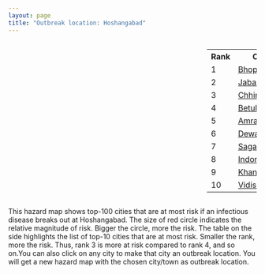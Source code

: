 ```yaml
---
layout: page
title: "Outbreak location: Hoshangabad"
---
```

<div style="width: 100%; overflow: auto;">
<div style="width: 75%; float: left;">
<div id="mapid">
<script src="https://buda-magenta.github.io/hazard_map/load_map.js"></script>

<script>
var marker_outbreak = L.marker([22.600150, 77.926645],{"autoPan": true}).addTo(map); marker_outbreak.bindTooltip("Hoshangabad").openTooltip();

var circle_1 = L.circle([23.258486, 77.401989], {"pane": "markerPane", "color": "red", "fill": true, "fillOpacity": 0.2, "fillRule": "evenodd", "lineCap": "round", "lineJoin": "round", "opacity": 1.0, "radius": 103794, "stroke": true, "weight": 3}).addTo(map);
circle_1.bindTooltip("Bhopal<br>rank: 1<br>hazard index: 0.103795")
circle_1.bindPopup('<a href="https://buda-magenta.github.io/hazard_map/Bhopal">Bhopal</a>')

var circle_2 = L.circle([23.160894, 79.949770], {"pane": "markerPane", "color": "red", "fill": true, "fillOpacity": 0.2, "fillRule": "evenodd", "lineCap": "round", "lineJoin": "round", "opacity": 1.0, "radius": 54695, "stroke": true, "weight": 3}).addTo(map);
circle_2.bindTooltip("Jabalpur<br>rank: 2<br>hazard index: 0.054696")
circle_2.bindPopup('<a href="https://buda-magenta.github.io/hazard_map/Jabalpur">Jabalpur</a>')

var circle_3 = L.circle([22.139831, 78.809645], {"pane": "markerPane", "color": "red", "fill": true, "fillOpacity": 0.2, "fillRule": "evenodd", "lineCap": "round", "lineJoin": "round", "opacity": 1.0, "radius": 54028, "stroke": true, "weight": 3}).addTo(map);
circle_3.bindTooltip("Chhindwara<br>rank: 3<br>hazard index: 0.054028")
circle_3.bindPopup('<a href="https://buda-magenta.github.io/hazard_map/Chhindwara">Chhindwara</a>')

var circle_4 = L.circle([21.879616, 77.875681], {"pane": "markerPane", "color": "red", "fill": true, "fillOpacity": 0.2, "fillRule": "evenodd", "lineCap": "round", "lineJoin": "round", "opacity": 1.0, "radius": 38853, "stroke": true, "weight": 3}).addTo(map);
circle_4.bindTooltip("Betul<br>rank: 4<br>hazard index: 0.038853")
circle_4.bindPopup('<a href="https://buda-magenta.github.io/hazard_map/Betul">Betul</a>')

var circle_5 = L.circle([21.154541, 77.644296], {"pane": "markerPane", "color": "red", "fill": true, "fillOpacity": 0.2, "fillRule": "evenodd", "lineCap": "round", "lineJoin": "round", "opacity": 1.0, "radius": 26486, "stroke": true, "weight": 3}).addTo(map);
circle_5.bindTooltip("Amravati<br>rank: 5<br>hazard index: 0.026486")
circle_5.bindPopup('<a href="https://buda-magenta.github.io/hazard_map/Amravati">Amravati</a>')

var circle_6 = L.circle([23.000000, 76.166667], {"pane": "markerPane", "color": "red", "fill": true, "fillOpacity": 0.2, "fillRule": "evenodd", "lineCap": "round", "lineJoin": "round", "opacity": 1.0, "radius": 12461, "stroke": true, "weight": 3}).addTo(map);
circle_6.bindTooltip("Dewas<br>rank: 6<br>hazard index: 0.012462")
circle_6.bindPopup('<a href="https://buda-magenta.github.io/hazard_map/Dewas">Dewas</a>')

var circle_7 = L.circle([23.809612, 78.759114], {"pane": "markerPane", "color": "red", "fill": true, "fillOpacity": 0.2, "fillRule": "evenodd", "lineCap": "round", "lineJoin": "round", "opacity": 1.0, "radius": 11455, "stroke": true, "weight": 3}).addTo(map);
circle_7.bindTooltip("Sagar<br>rank: 7<br>hazard index: 0.011455")
circle_7.bindPopup('<a href="https://buda-magenta.github.io/hazard_map/Sagar">Sagar</a>')

var circle_8 = L.circle([22.720362, 75.868200], {"pane": "markerPane", "color": "red", "fill": true, "fillOpacity": 0.2, "fillRule": "evenodd", "lineCap": "round", "lineJoin": "round", "opacity": 1.0, "radius": 9704, "stroke": true, "weight": 3}).addTo(map);
circle_8.bindTooltip("Indore<br>rank: 8<br>hazard index: 0.009705")
circle_8.bindPopup('<a href="https://buda-magenta.github.io/hazard_map/Indore">Indore</a>')

var circle_9 = L.circle([21.977864, 76.568828], {"pane": "markerPane", "color": "red", "fill": true, "fillOpacity": 0.2, "fillRule": "evenodd", "lineCap": "round", "lineJoin": "round", "opacity": 1.0, "radius": 8470, "stroke": true, "weight": 3}).addTo(map);
circle_9.bindTooltip("Khandwa<br>rank: 9<br>hazard index: 0.008470")
circle_9.bindPopup('<a href="https://buda-magenta.github.io/hazard_map/Khandwa">Khandwa</a>')

var circle_10 = L.circle([23.916667, 78.000000], {"pane": "markerPane", "color": "red", "fill": true, "fillOpacity": 0.2, "fillRule": "evenodd", "lineCap": "round", "lineJoin": "round", "opacity": 1.0, "radius": 6585, "stroke": true, "weight": 3}).addTo(map);
circle_10.bindTooltip("Vidisha<br>rank: 10<br>hazard index: 0.006585")
circle_10.bindPopup('<a href="https://buda-magenta.github.io/hazard_map/Vidisha">Vidisha</a>')

var circle_11 = L.circle([21.149813, 79.082056], {"pane": "markerPane", "color": "red", "fill": true, "fillOpacity": 0.2, "fillRule": "evenodd", "lineCap": "round", "lineJoin": "round", "opacity": 1.0, "radius": 5656, "stroke": true, "weight": 3}).addTo(map);
circle_11.bindTooltip("Nagpur<br>rank: 11<br>hazard index: 0.005656")
circle_11.bindPopup('<a href="https://buda-magenta.github.io/hazard_map/Nagpur">Nagpur</a>')

var circle_12 = L.circle([21.237947, 81.633683], {"pane": "markerPane", "color": "red", "fill": true, "fillOpacity": 0.2, "fillRule": "evenodd", "lineCap": "round", "lineJoin": "round", "opacity": 1.0, "radius": 4790, "stroke": true, "weight": 3}).addTo(map);
circle_12.bindTooltip("Raipur<br>rank: 12<br>hazard index: 0.004791")
circle_12.bindPopup('<a href="https://buda-magenta.github.io/hazard_map/Raipur">Raipur</a>')

var circle_13 = L.circle([22.383333, 82.133333], {"pane": "markerPane", "color": "red", "fill": true, "fillOpacity": 0.2, "fillRule": "evenodd", "lineCap": "round", "lineJoin": "round", "opacity": 1.0, "radius": 3977, "stroke": true, "weight": 3}).addTo(map);
circle_13.bindTooltip("Bilaspur<br>rank: 13<br>hazard index: 0.003977")
circle_13.bindPopup('<a href="https://buda-magenta.github.io/hazard_map/Bilaspur">Bilaspur</a>')

var circle_14 = L.circle([19.075990, 72.877393], {"pane": "markerPane", "color": "red", "fill": true, "fillOpacity": 0.2, "fillRule": "evenodd", "lineCap": "round", "lineJoin": "round", "opacity": 1.0, "radius": 3578, "stroke": true, "weight": 3}).addTo(map);
circle_14.bindTooltip("Mumbai<br>rank: 14<br>hazard index: 0.003578")
circle_14.bindPopup('<a href="https://buda-magenta.github.io/hazard_map/Mumbai">Mumbai</a>')

var circle_15 = L.circle([18.521428, 73.854454], {"pane": "markerPane", "color": "red", "fill": true, "fillOpacity": 0.2, "fillRule": "evenodd", "lineCap": "round", "lineJoin": "round", "opacity": 1.0, "radius": 3350, "stroke": true, "weight": 3}).addTo(map);
circle_15.bindTooltip("Pune<br>rank: 15<br>hazard index: 0.003350")
circle_15.bindPopup('<a href="https://buda-magenta.github.io/hazard_map/Pune">Pune</a>')

var circle_16 = L.circle([22.275879, 79.721045], {"pane": "markerPane", "color": "red", "fill": true, "fillOpacity": 0.2, "fillRule": "evenodd", "lineCap": "round", "lineJoin": "round", "opacity": 1.0, "radius": 3213, "stroke": true, "weight": 3}).addTo(map);
circle_16.bindTooltip("Seoni<br>rank: 16<br>hazard index: 0.003213")
circle_16.bindPopup('<a href="https://buda-magenta.github.io/hazard_map/Seoni">Seoni</a>')

var circle_17 = L.circle([23.115688, 77.066239], {"pane": "markerPane", "color": "red", "fill": true, "fillOpacity": 0.2, "fillRule": "evenodd", "lineCap": "round", "lineJoin": "round", "opacity": 1.0, "radius": 3170, "stroke": true, "weight": 3}).addTo(map);
circle_17.bindTooltip("Sehore<br>rank: 17<br>hazard index: 0.003170")
circle_17.bindPopup('<a href="https://buda-magenta.github.io/hazard_map/Sehore">Sehore</a>')

var circle_18 = L.circle([28.651718, 77.221939], {"pane": "markerPane", "color": "red", "fill": true, "fillOpacity": 0.2, "fillRule": "evenodd", "lineCap": "round", "lineJoin": "round", "opacity": 1.0, "radius": 2450, "stroke": true, "weight": 3}).addTo(map);
circle_18.bindTooltip("Delhi<br>rank: 18<br>hazard index: 0.002451")
circle_18.bindPopup('<a href="https://buda-magenta.github.io/hazard_map/Delhi">Delhi</a>')

var circle_19 = L.circle([23.174597, 75.785142], {"pane": "markerPane", "color": "red", "fill": true, "fillOpacity": 0.2, "fillRule": "evenodd", "lineCap": "round", "lineJoin": "round", "opacity": 1.0, "radius": 2229, "stroke": true, "weight": 3}).addTo(map);
circle_19.bindTooltip("Ujjain<br>rank: 19<br>hazard index: 0.002229")
circle_19.bindPopup('<a href="https://buda-magenta.github.io/hazard_map/Ujjain">Ujjain</a>')

var circle_20 = L.circle([25.531031, 78.652689], {"pane": "markerPane", "color": "red", "fill": true, "fillOpacity": 0.2, "fillRule": "evenodd", "lineCap": "round", "lineJoin": "round", "opacity": 1.0, "radius": 2078, "stroke": true, "weight": 3}).addTo(map);
circle_20.bindTooltip("Jhansi<br>rank: 20<br>hazard index: 0.002079")
circle_20.bindPopup('<a href="https://buda-magenta.github.io/hazard_map/Jhansi">Jhansi</a>')

var circle_21 = L.circle([24.500000, 81.000000], {"pane": "markerPane", "color": "red", "fill": true, "fillOpacity": 0.2, "fillRule": "evenodd", "lineCap": "round", "lineJoin": "round", "opacity": 1.0, "radius": 2068, "stroke": true, "weight": 3}).addTo(map);
circle_21.bindTooltip("Satna<br>rank: 21<br>hazard index: 0.002069")
circle_21.bindPopup('<a href="https://buda-magenta.github.io/hazard_map/Satna">Satna</a>')

var circle_22 = L.circle([25.438130, 81.833800], {"pane": "markerPane", "color": "red", "fill": true, "fillOpacity": 0.2, "fillRule": "evenodd", "lineCap": "round", "lineJoin": "round", "opacity": 1.0, "radius": 1616, "stroke": true, "weight": 3}).addTo(map);
circle_22.bindTooltip("Allahabad<br>rank: 22<br>hazard index: 0.001617")
circle_22.bindPopup('<a href="https://buda-magenta.github.io/hazard_map/Allahabad">Allahabad</a>')

var circle_23 = L.circle([21.199035, 81.397955], {"pane": "markerPane", "color": "red", "fill": true, "fillOpacity": 0.2, "fillRule": "evenodd", "lineCap": "round", "lineJoin": "round", "opacity": 1.0, "radius": 1274, "stroke": true, "weight": 3}).addTo(map);
circle_23.bindTooltip("Durg<br>rank: 23<br>hazard index: 0.001274")
circle_23.bindPopup('<a href="https://buda-magenta.github.io/hazard_map/Durg">Durg</a>')

var circle_24 = L.circle([25.335649, 83.007629], {"pane": "markerPane", "color": "red", "fill": true, "fillOpacity": 0.2, "fillRule": "evenodd", "lineCap": "round", "lineJoin": "round", "opacity": 1.0, "radius": 1149, "stroke": true, "weight": 3}).addTo(map);
circle_24.bindTooltip("Varanasi<br>rank: 24<br>hazard index: 0.001150")
circle_24.bindPopup('<a href="https://buda-magenta.github.io/hazard_map/Varanasi">Varanasi</a>')

var circle_25 = L.circle([23.750000, 79.583333], {"pane": "markerPane", "color": "red", "fill": true, "fillOpacity": 0.2, "fillRule": "evenodd", "lineCap": "round", "lineJoin": "round", "opacity": 1.0, "radius": 1138, "stroke": true, "weight": 3}).addTo(map);
circle_25.bindTooltip("Damoh<br>rank: 25<br>hazard index: 0.001138")
circle_25.bindPopup('<a href="https://buda-magenta.github.io/hazard_map/Damoh">Damoh</a>')

var circle_26 = L.circle([20.843512, 75.525927], {"pane": "markerPane", "color": "red", "fill": true, "fillOpacity": 0.2, "fillRule": "evenodd", "lineCap": "round", "lineJoin": "round", "opacity": 1.0, "radius": 1112, "stroke": true, "weight": 3}).addTo(map);
circle_26.bindTooltip("Jalgaon<br>rank: 26<br>hazard index: 0.001113")
circle_26.bindPopup('<a href="https://buda-magenta.github.io/hazard_map/Jalgaon">Jalgaon</a>')

var circle_27 = L.circle([20.761862, 77.192172], {"pane": "markerPane", "color": "red", "fill": true, "fillOpacity": 0.2, "fillRule": "evenodd", "lineCap": "round", "lineJoin": "round", "opacity": 1.0, "radius": 1048, "stroke": true, "weight": 3}).addTo(map);
circle_27.bindTooltip("Akola<br>rank: 27<br>hazard index: 0.001049")
circle_27.bindPopup('<a href="https://buda-magenta.github.io/hazard_map/Akola">Akola</a>')

var circle_28 = L.circle([24.197443, 82.666145], {"pane": "markerPane", "color": "red", "fill": true, "fillOpacity": 0.2, "fillRule": "evenodd", "lineCap": "round", "lineJoin": "round", "opacity": 1.0, "radius": 1044, "stroke": true, "weight": 3}).addTo(map);
circle_28.bindTooltip("Singrauli<br>rank: 28<br>hazard index: 0.001045")
circle_28.bindPopup('<a href="https://buda-magenta.github.io/hazard_map/Singrauli">Singrauli</a>')

var circle_29 = L.circle([26.915458, 75.818982], {"pane": "markerPane", "color": "red", "fill": true, "fillOpacity": 0.2, "fillRule": "evenodd", "lineCap": "round", "lineJoin": "round", "opacity": 1.0, "radius": 936, "stroke": true, "weight": 3}).addTo(map);
circle_29.bindTooltip("Jaipur<br>rank: 29<br>hazard index: 0.000937")
circle_29.bindPopup('<a href="https://buda-magenta.github.io/hazard_map/Jaipur">Jaipur</a>')

var circle_30 = L.circle([23.833962, 80.392456], {"pane": "markerPane", "color": "red", "fill": true, "fillOpacity": 0.2, "fillRule": "evenodd", "lineCap": "round", "lineJoin": "round", "opacity": 1.0, "radius": 895, "stroke": true, "weight": 3}).addTo(map);
circle_30.bindTooltip("Murwara<br>rank: 30<br>hazard index: 0.000895")
circle_30.bindPopup('<a href="https://buda-magenta.github.io/hazard_map/Murwara">Murwara</a>')

var circle_31 = L.circle([13.083694, 80.270186], {"pane": "markerPane", "color": "red", "fill": true, "fillOpacity": 0.2, "fillRule": "evenodd", "lineCap": "round", "lineJoin": "round", "opacity": 1.0, "radius": 824, "stroke": true, "weight": 3}).addTo(map);
circle_31.bindTooltip("Chennai<br>rank: 31<br>hazard index: 0.000824")
circle_31.bindPopup('<a href="https://buda-magenta.github.io/hazard_map/Chennai">Chennai</a>')

var circle_32 = L.circle([17.388786, 78.461065], {"pane": "markerPane", "color": "red", "fill": true, "fillOpacity": 0.2, "fillRule": "evenodd", "lineCap": "round", "lineJoin": "round", "opacity": 1.0, "radius": 732, "stroke": true, "weight": 3}).addTo(map);
circle_32.bindTooltip("Hyderabad<br>rank: 32<br>hazard index: 0.000733")
circle_32.bindPopup('<a href="https://buda-magenta.github.io/hazard_map/Hyderabad">Hyderabad</a>')

var circle_33 = L.circle([22.541418, 88.357691], {"pane": "markerPane", "color": "red", "fill": true, "fillOpacity": 0.2, "fillRule": "evenodd", "lineCap": "round", "lineJoin": "round", "opacity": 1.0, "radius": 599, "stroke": true, "weight": 3}).addTo(map);
circle_33.bindTooltip("Kolkata<br>rank: 33<br>hazard index: 0.000600")
circle_33.bindPopup('<a href="https://buda-magenta.github.io/hazard_map/Kolkata">Kolkata</a>')

var circle_34 = L.circle([23.122634, 83.198189], {"pane": "markerPane", "color": "red", "fill": true, "fillOpacity": 0.2, "fillRule": "evenodd", "lineCap": "round", "lineJoin": "round", "opacity": 1.0, "radius": 565, "stroke": true, "weight": 3}).addTo(map);
circle_34.bindTooltip("Ambikapur<br>rank: 34<br>hazard index: 0.000565")
circle_34.bindPopup('<a href="https://buda-magenta.github.io/hazard_map/Ambikapur">Ambikapur</a>')

var circle_35 = L.circle([19.194329, 72.970178], {"pane": "markerPane", "color": "red", "fill": true, "fillOpacity": 0.2, "fillRule": "evenodd", "lineCap": "round", "lineJoin": "round", "opacity": 1.0, "radius": 521, "stroke": true, "weight": 3}).addTo(map);
circle_35.bindTooltip("Thane<br>rank: 35<br>hazard index: 0.000522")
circle_35.bindPopup('<a href="https://buda-magenta.github.io/hazard_map/Thane">Thane</a>')

var circle_36 = L.circle([20.259399, 76.976203], {"pane": "markerPane", "color": "red", "fill": true, "fillOpacity": 0.2, "fillRule": "evenodd", "lineCap": "round", "lineJoin": "round", "opacity": 1.0, "radius": 520, "stroke": true, "weight": 3}).addTo(map);
circle_36.bindTooltip("Malegaon<br>rank: 36<br>hazard index: 0.000521")
circle_36.bindPopup('<a href="https://buda-magenta.github.io/hazard_map/Malegaon">Malegaon</a>')

var circle_37 = L.circle([20.030976, 79.358139], {"pane": "markerPane", "color": "red", "fill": true, "fillOpacity": 0.2, "fillRule": "evenodd", "lineCap": "round", "lineJoin": "round", "opacity": 1.0, "radius": 502, "stroke": true, "weight": 3}).addTo(map);
circle_37.bindTooltip("Chandrapur<br>rank: 37<br>hazard index: 0.000503")
circle_37.bindPopup('<a href="https://buda-magenta.github.io/hazard_map/Chandrapur">Chandrapur</a>')

var circle_38 = L.circle([24.759267, 81.655000], {"pane": "markerPane", "color": "red", "fill": true, "fillOpacity": 0.2, "fillRule": "evenodd", "lineCap": "round", "lineJoin": "round", "opacity": 1.0, "radius": 487, "stroke": true, "weight": 3}).addTo(map);
circle_38.bindTooltip("Rewa<br>rank: 38<br>hazard index: 0.000488")
circle_38.bindPopup('<a href="https://buda-magenta.github.io/hazard_map/Rewa">Rewa</a>')

var circle_39 = L.circle([23.021624, 72.579707], {"pane": "markerPane", "color": "red", "fill": true, "fillOpacity": 0.2, "fillRule": "evenodd", "lineCap": "round", "lineJoin": "round", "opacity": 1.0, "radius": 487, "stroke": true, "weight": 3}).addTo(map);
circle_39.bindTooltip("Ahmedabad<br>rank: 39<br>hazard index: 0.000488")
circle_39.bindPopup('<a href="https://buda-magenta.github.io/hazard_map/Ahmedabad">Ahmedabad</a>')

var circle_40 = L.circle([26.269722, 82.994425], {"pane": "markerPane", "color": "red", "fill": true, "fillOpacity": 0.2, "fillRule": "evenodd", "lineCap": "round", "lineJoin": "round", "opacity": 1.0, "radius": 481, "stroke": true, "weight": 3}).addTo(map);
circle_40.bindTooltip("Burhanpur<br>rank: 40<br>hazard index: 0.000481")
circle_40.bindPopup('<a href="https://buda-magenta.github.io/hazard_map/Burhanpur">Burhanpur</a>')

var circle_41 = L.circle([20.993276, 75.839983], {"pane": "markerPane", "color": "red", "fill": true, "fillOpacity": 0.2, "fillRule": "evenodd", "lineCap": "round", "lineJoin": "round", "opacity": 1.0, "radius": 470, "stroke": true, "weight": 3}).addTo(map);
circle_41.bindTooltip("Bhusawal<br>rank: 41<br>hazard index: 0.000470")
circle_41.bindPopup('<a href="https://buda-magenta.github.io/hazard_map/Bhusawal">Bhusawal</a>')

var circle_42 = L.circle([25.196826, 76.000893], {"pane": "markerPane", "color": "red", "fill": true, "fillOpacity": 0.2, "fillRule": "evenodd", "lineCap": "round", "lineJoin": "round", "opacity": 1.0, "radius": 433, "stroke": true, "weight": 3}).addTo(map);
circle_42.bindTooltip("Kota<br>rank: 42<br>hazard index: 0.000433")
circle_42.bindPopup('<a href="https://buda-magenta.github.io/hazard_map/Kota">Kota</a>')

var circle_43 = L.circle([20.011247, 73.790236], {"pane": "markerPane", "color": "red", "fill": true, "fillOpacity": 0.2, "fillRule": "evenodd", "lineCap": "round", "lineJoin": "round", "opacity": 1.0, "radius": 416, "stroke": true, "weight": 3}).addTo(map);
circle_43.bindTooltip("Nashik<br>rank: 43<br>hazard index: 0.000416")
circle_43.bindPopup('<a href="https://buda-magenta.github.io/hazard_map/Nashik">Nashik</a>')

var circle_44 = L.circle([26.838100, 80.934600], {"pane": "markerPane", "color": "red", "fill": true, "fillOpacity": 0.2, "fillRule": "evenodd", "lineCap": "round", "lineJoin": "round", "opacity": 1.0, "radius": 410, "stroke": true, "weight": 3}).addTo(map);
circle_44.bindTooltip("Lucknow<br>rank: 44<br>hazard index: 0.000410")
circle_44.bindPopup('<a href="https://buda-magenta.github.io/hazard_map/Lucknow">Lucknow</a>')

var circle_45 = L.circle([26.460914, 80.321759], {"pane": "markerPane", "color": "red", "fill": true, "fillOpacity": 0.2, "fillRule": "evenodd", "lineCap": "round", "lineJoin": "round", "opacity": 1.0, "radius": 403, "stroke": true, "weight": 3}).addTo(map);
circle_45.bindTooltip("Kanpur<br>rank: 45<br>hazard index: 0.000403")
circle_45.bindPopup('<a href="https://buda-magenta.github.io/hazard_map/Kanpur">Kanpur</a>')

var circle_46 = L.circle([24.700385, 78.518668], {"pane": "markerPane", "color": "red", "fill": true, "fillOpacity": 0.2, "fillRule": "evenodd", "lineCap": "round", "lineJoin": "round", "opacity": 1.0, "radius": 364, "stroke": true, "weight": 3}).addTo(map);
circle_46.bindTooltip("Lalitpur<br>rank: 46<br>hazard index: 0.000364")
circle_46.bindPopup('<a href="https://buda-magenta.github.io/hazard_map/Lalitpur">Lalitpur</a>')

var circle_47 = L.circle([21.170200, 72.831100], {"pane": "markerPane", "color": "red", "fill": true, "fillOpacity": 0.2, "fillRule": "evenodd", "lineCap": "round", "lineJoin": "round", "opacity": 1.0, "radius": 351, "stroke": true, "weight": 3}).addTo(map);
circle_47.bindTooltip("Surat<br>rank: 47<br>hazard index: 0.000352")
circle_47.bindPopup('<a href="https://buda-magenta.github.io/hazard_map/Surat">Surat</a>')

var circle_48 = L.circle([24.917151, 76.696403], {"pane": "markerPane", "color": "red", "fill": true, "fillOpacity": 0.2, "fillRule": "evenodd", "lineCap": "round", "lineJoin": "round", "opacity": 1.0, "radius": 342, "stroke": true, "weight": 3}).addTo(map);
circle_48.bindTooltip("Baran<br>rank: 48<br>hazard index: 0.000342")
circle_48.bindPopup('<a href="https://buda-magenta.github.io/hazard_map/Baran">Baran</a>')

var circle_49 = L.circle([23.480592, 74.917790], {"pane": "markerPane", "color": "red", "fill": true, "fillOpacity": 0.2, "fillRule": "evenodd", "lineCap": "round", "lineJoin": "round", "opacity": 1.0, "radius": 341, "stroke": true, "weight": 3}).addTo(map);
circle_49.bindTooltip("Ratlam<br>rank: 49<br>hazard index: 0.000342")
circle_49.bindPopup('<a href="https://buda-magenta.github.io/hazard_map/Ratlam">Ratlam</a>')

var circle_50 = L.circle([19.250000, 74.750000], {"pane": "markerPane", "color": "red", "fill": true, "fillOpacity": 0.2, "fillRule": "evenodd", "lineCap": "round", "lineJoin": "round", "opacity": 1.0, "radius": 330, "stroke": true, "weight": 3}).addTo(map);
circle_50.bindTooltip("Ahmadnagar<br>rank: 50<br>hazard index: 0.000330")
circle_50.bindPopup('<a href="https://buda-magenta.github.io/hazard_map/Ahmadnagar">Ahmadnagar</a>')

var circle_51 = L.circle([27.175255, 78.009816], {"pane": "markerPane", "color": "red", "fill": true, "fillOpacity": 0.2, "fillRule": "evenodd", "lineCap": "round", "lineJoin": "round", "opacity": 1.0, "radius": 319, "stroke": true, "weight": 3}).addTo(map);
circle_51.bindTooltip("Agra<br>rank: 51<br>hazard index: 0.000319")
circle_51.bindPopup('<a href="https://buda-magenta.github.io/hazard_map/Agra">Agra</a>')

var circle_52 = L.circle([26.203725, 78.157363], {"pane": "markerPane", "color": "red", "fill": true, "fillOpacity": 0.2, "fillRule": "evenodd", "lineCap": "round", "lineJoin": "round", "opacity": 1.0, "radius": 315, "stroke": true, "weight": 3}).addTo(map);
circle_52.bindTooltip("Gwalior<br>rank: 52<br>hazard index: 0.000315")
circle_52.bindPopup('<a href="https://buda-magenta.github.io/hazard_map/Gwalior">Gwalior</a>')

var circle_53 = L.circle([20.825623, 78.613146], {"pane": "markerPane", "color": "red", "fill": true, "fillOpacity": 0.2, "fillRule": "evenodd", "lineCap": "round", "lineJoin": "round", "opacity": 1.0, "radius": 301, "stroke": true, "weight": 3}).addTo(map);
circle_53.bindTooltip("Wardha<br>rank: 53<br>hazard index: 0.000301")
circle_53.bindPopup('<a href="https://buda-magenta.github.io/hazard_map/Wardha">Wardha</a>')

var circle_54 = L.circle([25.375241, 77.828119], {"pane": "markerPane", "color": "red", "fill": true, "fillOpacity": 0.2, "fillRule": "evenodd", "lineCap": "round", "lineJoin": "round", "opacity": 1.0, "radius": 290, "stroke": true, "weight": 3}).addTo(map);
circle_54.bindTooltip("Shivpuri<br>rank: 54<br>hazard index: 0.000291")
circle_54.bindPopup('<a href="https://buda-magenta.github.io/hazard_map/Shivpuri">Shivpuri</a>')

var circle_55 = L.circle([20.972740, 80.691555], {"pane": "markerPane", "color": "red", "fill": true, "fillOpacity": 0.2, "fillRule": "evenodd", "lineCap": "round", "lineJoin": "round", "opacity": 1.0, "radius": 282, "stroke": true, "weight": 3}).addTo(map);
circle_55.bindTooltip("Rajnandgaon<br>rank: 55<br>hazard index: 0.000283")
circle_55.bindPopup('<a href="https://buda-magenta.github.io/hazard_map/Rajnandgaon">Rajnandgaon</a>')

var circle_56 = L.circle([23.587548, 75.675679], {"pane": "markerPane", "color": "red", "fill": true, "fillOpacity": 0.2, "fillRule": "evenodd", "lineCap": "round", "lineJoin": "round", "opacity": 1.0, "radius": 258, "stroke": true, "weight": 3}).addTo(map);
circle_56.bindTooltip("Nagda<br>rank: 56<br>hazard index: 0.000258")
circle_56.bindPopup('<a href="https://buda-magenta.github.io/hazard_map/Nagda">Nagda</a>')

var circle_57 = L.circle([21.200996, 81.335426], {"pane": "markerPane", "color": "red", "fill": true, "fillOpacity": 0.2, "fillRule": "evenodd", "lineCap": "round", "lineJoin": "round", "opacity": 1.0, "radius": 255, "stroke": true, "weight": 3}).addTo(map);
circle_57.bindTooltip("Bhilai Nagar<br>rank: 57<br>hazard index: 0.000255")
circle_57.bindPopup('<a href="https://buda-magenta.github.io/hazard_map/Bhilai_Nagar">Bhilai Nagar</a>')

var circle_58 = L.circle([16.508759, 80.618510], {"pane": "markerPane", "color": "red", "fill": true, "fillOpacity": 0.2, "fillRule": "evenodd", "lineCap": "round", "lineJoin": "round", "opacity": 1.0, "radius": 253, "stroke": true, "weight": 3}).addTo(map);
circle_58.bindTooltip("Vijayawada<br>rank: 58<br>hazard index: 0.000254")
circle_58.bindPopup('<a href="https://buda-magenta.github.io/hazard_map/Vijayawada">Vijayawada</a>')

var circle_59 = L.circle([24.500000, 77.500000], {"pane": "markerPane", "color": "red", "fill": true, "fillOpacity": 0.2, "fillRule": "evenodd", "lineCap": "round", "lineJoin": "round", "opacity": 1.0, "radius": 249, "stroke": true, "weight": 3}).addTo(map);
circle_59.bindTooltip("Guna<br>rank: 59<br>hazard index: 0.000250")
circle_59.bindPopup('<a href="https://buda-magenta.github.io/hazard_map/Guna">Guna</a>')

var circle_60 = L.circle([25.609324, 85.123525], {"pane": "markerPane", "color": "red", "fill": true, "fillOpacity": 0.2, "fillRule": "evenodd", "lineCap": "round", "lineJoin": "round", "opacity": 1.0, "radius": 247, "stroke": true, "weight": 3}).addTo(map);
circle_60.bindTooltip("Patna<br>rank: 60<br>hazard index: 0.000248")
circle_60.bindPopup('<a href="https://buda-magenta.github.io/hazard_map/Patna">Patna</a>')

var circle_61 = L.circle([22.519770, 82.629515], {"pane": "markerPane", "color": "red", "fill": true, "fillOpacity": 0.2, "fillRule": "evenodd", "lineCap": "round", "lineJoin": "round", "opacity": 1.0, "radius": 235, "stroke": true, "weight": 3}).addTo(map);
circle_61.bindTooltip("Korba<br>rank: 61<br>hazard index: 0.000235")
circle_61.bindPopup('<a href="https://buda-magenta.github.io/hazard_map/Korba">Korba</a>')

var circle_62 = L.circle([21.145629, 80.268387], {"pane": "markerPane", "color": "red", "fill": true, "fillOpacity": 0.2, "fillRule": "evenodd", "lineCap": "round", "lineJoin": "round", "opacity": 1.0, "radius": 230, "stroke": true, "weight": 3}).addTo(map);
circle_62.bindTooltip("Gondiya<br>rank: 62<br>hazard index: 0.000230")
circle_62.bindPopup('<a href="https://buda-magenta.github.io/hazard_map/Gondiya">Gondiya</a>')

var circle_63 = L.circle([21.818774, 75.606458], {"pane": "markerPane", "color": "red", "fill": true, "fillOpacity": 0.2, "fillRule": "evenodd", "lineCap": "round", "lineJoin": "round", "opacity": 1.0, "radius": 229, "stroke": true, "weight": 3}).addTo(map);
circle_63.bindTooltip("Khargone<br>rank: 63<br>hazard index: 0.000229")
circle_63.bindPopup('<a href="https://buda-magenta.github.io/hazard_map/Khargone">Khargone</a>')

var circle_64 = L.circle([20.166670, 79.172114], {"pane": "markerPane", "color": "red", "fill": true, "fillOpacity": 0.2, "fillRule": "evenodd", "lineCap": "round", "lineJoin": "round", "opacity": 1.0, "radius": 225, "stroke": true, "weight": 3}).addTo(map);
circle_64.bindTooltip("Bhadravati<br>rank: 64<br>hazard index: 0.000225")
circle_64.bindPopup('<a href="https://buda-magenta.github.io/hazard_map/Bhadravati">Bhadravati</a>')

var circle_65 = L.circle([19.169335, 77.311013], {"pane": "markerPane", "color": "red", "fill": true, "fillOpacity": 0.2, "fillRule": "evenodd", "lineCap": "round", "lineJoin": "round", "opacity": 1.0, "radius": 188, "stroke": true, "weight": 3}).addTo(map);
circle_65.bindTooltip("Nanded Waghala<br>rank: 65<br>hazard index: 0.000189")
circle_65.bindPopup('<a href="https://buda-magenta.github.io/hazard_map/Nanded_Waghala">Nanded Waghala</a>')

var circle_66 = L.circle([26.500000, 78.750000], {"pane": "markerPane", "color": "red", "fill": true, "fillOpacity": 0.2, "fillRule": "evenodd", "lineCap": "round", "lineJoin": "round", "opacity": 1.0, "radius": 188, "stroke": true, "weight": 3}).addTo(map);
circle_66.bindTooltip("Bhind<br>rank: 66<br>hazard index: 0.000188")
circle_66.bindPopup('<a href="https://buda-magenta.github.io/hazard_map/Bhind">Bhind</a>')

var circle_67 = L.circle([22.500000, 83.500000], {"pane": "markerPane", "color": "red", "fill": true, "fillOpacity": 0.2, "fillRule": "evenodd", "lineCap": "round", "lineJoin": "round", "opacity": 1.0, "radius": 169, "stroke": true, "weight": 3}).addTo(map);
circle_67.bindTooltip("Raigarh<br>rank: 67<br>hazard index: 0.000169")
circle_67.bindPopup('<a href="https://buda-magenta.github.io/hazard_map/Raigarh">Raigarh</a>')

var circle_68 = L.circle([23.795281, 86.430964], {"pane": "markerPane", "color": "red", "fill": true, "fillOpacity": 0.2, "fillRule": "evenodd", "lineCap": "round", "lineJoin": "round", "opacity": 1.0, "radius": 154, "stroke": true, "weight": 3}).addTo(map);
circle_68.bindTooltip("Dhanbad<br>rank: 68<br>hazard index: 0.000154")
circle_68.bindPopup('<a href="https://buda-magenta.github.io/hazard_map/Dhanbad">Dhanbad</a>')

var circle_69 = L.circle([12.979120, 77.591300], {"pane": "markerPane", "color": "red", "fill": true, "fillOpacity": 0.2, "fillRule": "evenodd", "lineCap": "round", "lineJoin": "round", "opacity": 1.0, "radius": 151, "stroke": true, "weight": 3}).addTo(map);
circle_69.bindTooltip("Bangalore<br>rank: 69<br>hazard index: 0.000151")
circle_69.bindPopup('<a href="https://buda-magenta.github.io/hazard_map/Bangalore">Bangalore</a>')

var circle_70 = L.circle([17.980609, 79.598212], {"pane": "markerPane", "color": "red", "fill": true, "fillOpacity": 0.2, "fillRule": "evenodd", "lineCap": "round", "lineJoin": "round", "opacity": 1.0, "radius": 150, "stroke": true, "weight": 3}).addTo(map);
circle_70.bindTooltip("Warangal<br>rank: 70<br>hazard index: 0.000150")
circle_70.bindPopup('<a href="https://buda-magenta.github.io/hazard_map/Warangal">Warangal</a>')

var circle_71 = L.circle([24.935635, 82.647701], {"pane": "markerPane", "color": "red", "fill": true, "fillOpacity": 0.2, "fillRule": "evenodd", "lineCap": "round", "lineJoin": "round", "opacity": 1.0, "radius": 138, "stroke": true, "weight": 3}).addTo(map);
circle_71.bindTooltip("Mirzapur<br>rank: 71<br>hazard index: 0.000139")
circle_71.bindPopup('<a href="https://buda-magenta.github.io/hazard_map/Mirzapur">Mirzapur</a>')

var circle_72 = L.circle([26.296772, 73.035143], {"pane": "markerPane", "color": "red", "fill": true, "fillOpacity": 0.2, "fillRule": "evenodd", "lineCap": "round", "lineJoin": "round", "opacity": 1.0, "radius": 137, "stroke": true, "weight": 3}).addTo(map);
circle_72.bindTooltip("Jodhpur<br>rank: 72<br>hazard index: 0.000137")
circle_72.bindPopup('<a href="https://buda-magenta.github.io/hazard_map/Jodhpur">Jodhpur</a>')

var circle_73 = L.circle([20.325704, 78.116914], {"pane": "markerPane", "color": "red", "fill": true, "fillOpacity": 0.2, "fillRule": "evenodd", "lineCap": "round", "lineJoin": "round", "opacity": 1.0, "radius": 137, "stroke": true, "weight": 3}).addTo(map);
circle_73.bindTooltip("Yavatmal<br>rank: 73<br>hazard index: 0.000137")
circle_73.bindPopup('<a href="https://buda-magenta.github.io/hazard_map/Yavatmal">Yavatmal</a>')

var circle_74 = L.circle([28.402979, 77.310384], {"pane": "markerPane", "color": "red", "fill": true, "fillOpacity": 0.2, "fillRule": "evenodd", "lineCap": "round", "lineJoin": "round", "opacity": 1.0, "radius": 136, "stroke": true, "weight": 3}).addTo(map);
circle_74.bindTooltip("Faridabad<br>rank: 74<br>hazard index: 0.000136")
circle_74.bindPopup('<a href="https://buda-magenta.github.io/hazard_map/Faridabad">Faridabad</a>')

var circle_75 = L.circle([18.627929, 73.800983], {"pane": "markerPane", "color": "red", "fill": true, "fillOpacity": 0.2, "fillRule": "evenodd", "lineCap": "round", "lineJoin": "round", "opacity": 1.0, "radius": 132, "stroke": true, "weight": 3}).addTo(map);
circle_75.bindTooltip("Pimpri Chinchwad<br>rank: 75<br>hazard index: 0.000133")
circle_75.bindPopup('<a href="https://buda-magenta.github.io/hazard_map/Pimpri_Chinchwad">Pimpri Chinchwad</a>')

var circle_76 = L.circle([20.475195, 78.742396], {"pane": "markerPane", "color": "red", "fill": true, "fillOpacity": 0.2, "fillRule": "evenodd", "lineCap": "round", "lineJoin": "round", "opacity": 1.0, "radius": 131, "stroke": true, "weight": 3}).addTo(map);
circle_76.bindTooltip("Hinganghat<br>rank: 76<br>hazard index: 0.000131")
circle_76.bindPopup('<a href="https://buda-magenta.github.io/hazard_map/Hinganghat">Hinganghat</a>')

var circle_77 = L.circle([17.723128, 83.301284], {"pane": "markerPane", "color": "red", "fill": true, "fillOpacity": 0.2, "fillRule": "evenodd", "lineCap": "round", "lineJoin": "round", "opacity": 1.0, "radius": 113, "stroke": true, "weight": 3}).addTo(map);
circle_77.bindTooltip("Visakhapatnam<br>rank: 77<br>hazard index: 0.000114")
circle_77.bindPopup('<a href="https://buda-magenta.github.io/hazard_map/Visakhapatnam">Visakhapatnam</a>')

var circle_78 = L.circle([22.305199, 70.802833], {"pane": "markerPane", "color": "red", "fill": true, "fillOpacity": 0.2, "fillRule": "evenodd", "lineCap": "round", "lineJoin": "round", "opacity": 1.0, "radius": 112, "stroke": true, "weight": 3}).addTo(map);
circle_78.bindTooltip("Rajkot<br>rank: 78<br>hazard index: 0.000113")
circle_78.bindPopup('<a href="https://buda-magenta.github.io/hazard_map/Rajkot">Rajkot</a>')

var circle_79 = L.circle([27.209822, 79.048137], {"pane": "markerPane", "color": "red", "fill": true, "fillOpacity": 0.2, "fillRule": "evenodd", "lineCap": "round", "lineJoin": "round", "opacity": 1.0, "radius": 112, "stroke": true, "weight": 3}).addTo(map);
circle_79.bindTooltip("Mainpuri<br>rank: 79<br>hazard index: 0.000112")
circle_79.bindPopup('<a href="https://buda-magenta.github.io/hazard_map/Mainpuri">Mainpuri</a>')

var circle_80 = L.circle([30.909016, 75.851601], {"pane": "markerPane", "color": "red", "fill": true, "fillOpacity": 0.2, "fillRule": "evenodd", "lineCap": "round", "lineJoin": "round", "opacity": 1.0, "radius": 105, "stroke": true, "weight": 3}).addTo(map);
circle_80.bindTooltip("Ludhiana<br>rank: 80<br>hazard index: 0.000106")
circle_80.bindPopup('<a href="https://buda-magenta.github.io/hazard_map/Ludhiana">Ludhiana</a>')

var circle_81 = L.circle([14.449372, 79.987376], {"pane": "markerPane", "color": "red", "fill": true, "fillOpacity": 0.2, "fillRule": "evenodd", "lineCap": "round", "lineJoin": "round", "opacity": 1.0, "radius": 88, "stroke": true, "weight": 3}).addTo(map);
circle_81.bindTooltip("Nellore<br>rank: 81<br>hazard index: 0.000089")
circle_81.bindPopup('<a href="https://buda-magenta.github.io/hazard_map/Nellore">Nellore</a>')

var circle_82 = L.circle([26.469100, 74.639000], {"pane": "markerPane", "color": "red", "fill": true, "fillOpacity": 0.2, "fillRule": "evenodd", "lineCap": "round", "lineJoin": "round", "opacity": 1.0, "radius": 84, "stroke": true, "weight": 3}).addTo(map);
circle_82.bindTooltip("Ajmer<br>rank: 82<br>hazard index: 0.000084")
circle_82.bindPopup('<a href="https://buda-magenta.github.io/hazard_map/Ajmer">Ajmer</a>')

var circle_83 = L.circle([21.365999, 74.284004], {"pane": "markerPane", "color": "red", "fill": true, "fillOpacity": 0.2, "fillRule": "evenodd", "lineCap": "round", "lineJoin": "round", "opacity": 1.0, "radius": 83, "stroke": true, "weight": 3}).addTo(map);
circle_83.bindTooltip("Nandurbar<br>rank: 83<br>hazard index: 0.000084")
circle_83.bindPopup('<a href="https://buda-magenta.github.io/hazard_map/Nandurbar">Nandurbar</a>')

var circle_84 = L.circle([26.671329, 83.364583], {"pane": "markerPane", "color": "red", "fill": true, "fillOpacity": 0.2, "fillRule": "evenodd", "lineCap": "round", "lineJoin": "round", "opacity": 1.0, "radius": 82, "stroke": true, "weight": 3}).addTo(map);
circle_84.bindTooltip("Gorakhpur<br>rank: 84<br>hazard index: 0.000082")
circle_84.bindPopup('<a href="https://buda-magenta.github.io/hazard_map/Gorakhpur">Gorakhpur</a>')

var circle_85 = L.circle([26.718324, 79.090254], {"pane": "markerPane", "color": "red", "fill": true, "fillOpacity": 0.2, "fillRule": "evenodd", "lineCap": "round", "lineJoin": "round", "opacity": 1.0, "radius": 78, "stroke": true, "weight": 3}).addTo(map);
circle_85.bindTooltip("Etawah<br>rank: 85<br>hazard index: 0.000078")
circle_85.bindPopup('<a href="https://buda-magenta.github.io/hazard_map/Etawah">Etawah</a>')

var circle_86 = L.circle([25.623457, 84.596839], {"pane": "markerPane", "color": "red", "fill": true, "fillOpacity": 0.2, "fillRule": "evenodd", "lineCap": "round", "lineJoin": "round", "opacity": 1.0, "radius": 76, "stroke": true, "weight": 3}).addTo(map);
circle_86.bindTooltip("Arrah<br>rank: 86<br>hazard index: 0.000076")
circle_86.bindPopup('<a href="https://buda-magenta.github.io/hazard_map/Arrah">Arrah</a>')

var circle_87 = L.circle([23.687130, 86.974659], {"pane": "markerPane", "color": "red", "fill": true, "fillOpacity": 0.2, "fillRule": "evenodd", "lineCap": "round", "lineJoin": "round", "opacity": 1.0, "radius": 74, "stroke": true, "weight": 3}).addTo(map);
circle_87.bindTooltip("Asansol<br>rank: 87<br>hazard index: 0.000075")
circle_87.bindPopup('<a href="https://buda-magenta.github.io/hazard_map/Asansol">Asansol</a>')

var circle_88 = L.circle([23.535048, 87.338043], {"pane": "markerPane", "color": "red", "fill": true, "fillOpacity": 0.2, "fillRule": "evenodd", "lineCap": "round", "lineJoin": "round", "opacity": 1.0, "radius": 73, "stroke": true, "weight": 3}).addTo(map);
circle_88.bindTooltip("Durgapur<br>rank: 88<br>hazard index: 0.000073")
circle_88.bindPopup('<a href="https://buda-magenta.github.io/hazard_map/Durgapur">Durgapur</a>')

var circle_89 = L.circle([27.633333, 77.583333], {"pane": "markerPane", "color": "red", "fill": true, "fillOpacity": 0.2, "fillRule": "evenodd", "lineCap": "round", "lineJoin": "round", "opacity": 1.0, "radius": 70, "stroke": true, "weight": 3}).addTo(map);
circle_89.bindTooltip("Mathura<br>rank: 89<br>hazard index: 0.000071")
circle_89.bindPopup('<a href="https://buda-magenta.github.io/hazard_map/Mathura">Mathura</a>')

var circle_90 = L.circle([17.849907, 75.276320], {"pane": "markerPane", "color": "red", "fill": true, "fillOpacity": 0.2, "fillRule": "evenodd", "lineCap": "round", "lineJoin": "round", "opacity": 1.0, "radius": 70, "stroke": true, "weight": 3}).addTo(map);
circle_90.bindTooltip("Solapur<br>rank: 90<br>hazard index: 0.000070")
circle_90.bindPopup('<a href="https://buda-magenta.github.io/hazard_map/Solapur">Solapur</a>')

var circle_91 = L.circle([18.761516, 79.478785], {"pane": "markerPane", "color": "red", "fill": true, "fillOpacity": 0.2, "fillRule": "evenodd", "lineCap": "round", "lineJoin": "round", "opacity": 1.0, "radius": 63, "stroke": true, "weight": 3}).addTo(map);
circle_91.bindTooltip("Ramagundam<br>rank: 91<br>hazard index: 0.000064")
circle_91.bindPopup('<a href="https://buda-magenta.github.io/hazard_map/Ramagundam">Ramagundam</a>')

var circle_92 = L.circle([25.623400, 85.041700], {"pane": "markerPane", "color": "red", "fill": true, "fillOpacity": 0.2, "fillRule": "evenodd", "lineCap": "round", "lineJoin": "round", "opacity": 1.0, "radius": 59, "stroke": true, "weight": 3}).addTo(map);
circle_92.bindTooltip("Dinapur Nizamat<br>rank: 92<br>hazard index: 0.000059")
circle_92.bindPopup('<a href="https://buda-magenta.github.io/hazard_map/Dinapur_Nizamat">Dinapur Nizamat</a>')

var circle_93 = L.circle([19.261944, 73.194760], {"pane": "markerPane", "color": "red", "fill": true, "fillOpacity": 0.2, "fillRule": "evenodd", "lineCap": "round", "lineJoin": "round", "opacity": 1.0, "radius": 58, "stroke": true, "weight": 3}).addTo(map);
circle_93.bindTooltip("Ulhas Nagar<br>rank: 93<br>hazard index: 0.000059")
circle_93.bindPopup('<a href="https://buda-magenta.github.io/hazard_map/Ulhas_Nagar">Ulhas Nagar</a>')

var circle_94 = L.circle([21.735348, 81.944459], {"pane": "markerPane", "color": "red", "fill": true, "fillOpacity": 0.2, "fillRule": "evenodd", "lineCap": "round", "lineJoin": "round", "opacity": 1.0, "radius": 57, "stroke": true, "weight": 3}).addTo(map);
circle_94.bindTooltip("Bhatpara<br>rank: 94<br>hazard index: 0.000058")
circle_94.bindPopup('<a href="https://buda-magenta.github.io/hazard_map/Bhatpara">Bhatpara</a>')

var circle_95 = L.circle([31.292011, 75.568058], {"pane": "markerPane", "color": "red", "fill": true, "fillOpacity": 0.2, "fillRule": "evenodd", "lineCap": "round", "lineJoin": "round", "opacity": 1.0, "radius": 56, "stroke": true, "weight": 3}).addTo(map);
circle_95.bindTooltip("Jalandhar<br>rank: 95<br>hazard index: 0.000057")
circle_95.bindPopup('<a href="https://buda-magenta.github.io/hazard_map/Jalandhar">Jalandhar</a>')

var circle_96 = L.circle([25.488773, 74.699613], {"pane": "markerPane", "color": "red", "fill": true, "fillOpacity": 0.2, "fillRule": "evenodd", "lineCap": "round", "lineJoin": "round", "opacity": 1.0, "radius": 55, "stroke": true, "weight": 3}).addTo(map);
circle_96.bindTooltip("Bhilwara<br>rank: 96<br>hazard index: 0.000056")
circle_96.bindPopup('<a href="https://buda-magenta.github.io/hazard_map/Bhilwara">Bhilwara</a>')

var circle_97 = L.circle([22.801519, 86.202958], {"pane": "markerPane", "color": "red", "fill": true, "fillOpacity": 0.2, "fillRule": "evenodd", "lineCap": "round", "lineJoin": "round", "opacity": 1.0, "radius": 55, "stroke": true, "weight": 3}).addTo(map);
circle_97.bindTooltip("Jamshedpur<br>rank: 97<br>hazard index: 0.000055")
circle_97.bindPopup('<a href="https://buda-magenta.github.io/hazard_map/Jamshedpur">Jamshedpur</a>')

var circle_98 = L.circle([31.634308, 74.873679], {"pane": "markerPane", "color": "red", "fill": true, "fillOpacity": 0.2, "fillRule": "evenodd", "lineCap": "round", "lineJoin": "round", "opacity": 1.0, "radius": 53, "stroke": true, "weight": 3}).addTo(map);
circle_98.bindTooltip("Amritsar<br>rank: 98<br>hazard index: 0.000054")
circle_98.bindPopup('<a href="https://buda-magenta.github.io/hazard_map/Amritsar">Amritsar</a>')

var circle_99 = L.circle([25.954628, 83.647350], {"pane": "markerPane", "color": "red", "fill": true, "fillOpacity": 0.2, "fillRule": "evenodd", "lineCap": "round", "lineJoin": "round", "opacity": 1.0, "radius": 48, "stroke": true, "weight": 3}).addTo(map);
circle_99.bindTooltip("Maunath Bhanjan<br>rank: 99<br>hazard index: 0.000049")
circle_99.bindPopup('<a href="https://buda-magenta.github.io/hazard_map/Maunath_Bhanjan">Maunath Bhanjan</a>')

var circle_100 = L.circle([24.265131, 75.387182], {"pane": "markerPane", "color": "red", "fill": true, "fillOpacity": 0.2, "fillRule": "evenodd", "lineCap": "round", "lineJoin": "round", "opacity": 1.0, "radius": 48, "stroke": true, "weight": 3}).addTo(map);
circle_100.bindTooltip("Mandsaur<br>rank: 100<br>hazard index: 0.000049")
circle_100.bindPopup('<a href="https://buda-magenta.github.io/hazard_map/Mandsaur">Mandsaur</a>')
</script>
</div>
</div>


<div style="width: 20%; float: right;">
<table>
<tr>
<th>Rank</th>
<th>City</th>
</tr>

<tr>
<td>1</td>
<td><a href="https://buda-magenta.github.io/hazard_map/Bhopal">Bhopal</a></td>
</tr>

<tr>
<td>2</td>
<td><a href="https://buda-magenta.github.io/hazard_map/Jabalpur">Jabalpur</a></td>
</tr>

<tr>
<td>3</td>
<td><a href="https://buda-magenta.github.io/hazard_map/Chhindwara">Chhindwara</a></td>
</tr>

<tr>
<td>4</td>
<td><a href="https://buda-magenta.github.io/hazard_map/Betul">Betul</a></td>
</tr>

<tr>
<td>5</td>
<td><a href="https://buda-magenta.github.io/hazard_map/Amravati">Amravati</a></td>
</tr>

<tr>
<td>6</td>
<td><a href="https://buda-magenta.github.io/hazard_map/Dewas">Dewas</a></td>
</tr>

<tr>
<td>7</td>
<td><a href="https://buda-magenta.github.io/hazard_map/Sagar">Sagar</a></td>
</tr>

<tr>
<td>8</td>
<td><a href="https://buda-magenta.github.io/hazard_map/Indore">Indore</a></td>
</tr>

<tr>
<td>9</td>
<td><a href="https://buda-magenta.github.io/hazard_map/Khandwa">Khandwa</a></td>
</tr>

<tr>
<td>10</td>
<td><a href="https://buda-magenta.github.io/hazard_map/Vidisha">Vidisha</a></td>
</tr>

</table>
</div>
</div>


<p align="left">This hazard map shows top-100 cities that are at most risk if an infectious disease breaks out at Hoshangabad. The size of red circle indicates the relative magnitude of risk. Bigger the circle, more the risk. The table on the side highlights the list of top-10 cities that are at most risk. Smaller the rank, more the risk. Thus, rank 3 is more at risk compared to rank 4, and so on.You can also click on any city to make that city an outbreak location. You will get a new hazard map with the chosen city/town as outbreak location.
</p>